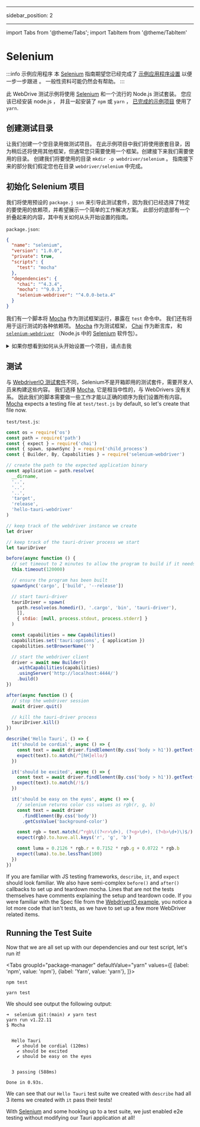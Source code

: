 - - -
sidebar_position: 2
- - -

import Tabs from '@theme/Tabs';
import TabItem from '@theme/TabItem'

# Selenium

:::info 示例应用程序
本 [Selenium][] 指南期望您已经完成了 [示例应用程序设置][] 以便一步一步跟进 。 一般性资料可能仍然会有帮助。
:::

此 WebDrive 测试示例将使用 [Selenium][] 和一个流行的 Node.js 测试套装。 您应该已经安装 node.js ， 并且一起安装了 `npm` 或 `yarn` ， [已完成的示例项目][] 使用了 `yarn`.

## 创建测试目录

让我们创建一个空目录用做测试项目。 在此示例项目中我们将使用嵌套目录，因为稍后还将使用其他框架，但通常您只需要使用一个框架。创建接下来我们需要使用的目录。 创建我们将要使用的目录 `mkdir -p webdriver/selenium` 。 指南接下来的部分我们假定您也在目录 `webdriver/selenium` 中完成。

## 初始化 Selenium 项目

我们将使用预设的 `package.j son` 来引导此测试套件，因为我们已经选择了特定的要使用的依赖项，并希望展示一个简单的工作解决方案。 此部分的底部有一个折叠起来的内容，其中有关如何从头开始设置的指南。

`package.json`:

```json
{
  "name": "selenium",
  "version": "1.0.0",
  "private": true,
  "scripts": {
    "test": "mocha"
  },
  "dependencies": {
    "chai": "^4.3.4",
    "mocha": "^9.0.3",
    "selenium-webdriver": "^4.0.0-beta.4"
  }
}
```

我们有一个脚本将 [Mocha][] 作为测试框架运行，暴露在 `test` 命令中。 我们还有将用于运行测试的各种依赖项。 [Mocha][] 作为测试框架， [Chai][] 作为断言库， 和 [`selenium-webdriver`][] （Node.js 中的 [Selenium][] 软件包）。

<details><summary>如果你想看到如何从头开始设置一个项目，请点击我</summary>

如果你想从头安装依赖关系，只需运行以下命令。

<Tabs groupId="package-manager"
defaultValue="yarn"
values={[
{label: 'npm', value: 'npm'}, {label: 'Yarn', value: 'yarn'},
]}>
<TabItem value="npm">

```shell
npm install mocha chai selenium-webdriver
```

</TabItem>

<TabItem value="yarn">

```shell
yarn add mocha chai selenium-webdriver
```

</TabItem>
</Tabs>

我建议将 `"test": "mocha"` 命令添加到 `package.json` 的 `"scripts"` 中，这样运行 Mocha 只需要执行

<Tabs groupId="package-manager"
defaultValue="yarn"
values={[
{label: 'npm', value: 'npm'}, {label: 'Yarn', value: 'yarn'},
]}>
<TabItem value="npm">

```shell
npm test
```

</TabItem>

<TabItem value="yarn">

```shell
yarn test
```

</TabItem>
</Tabs>

</details>

## 测试

与 [WebdriverIO 测试套件](webdriverio#config)不同，Selenium不是开箱即用的测试套件，需要开发人员来构建这些内容。 我们选择 [Mocha][], 它是相当中性的，与 WebDrivers 没有关系。 因此我们的脚本需要做一些工作才能以正确的顺序为我们设置所有内容。 [Mocha][] expects a testing file at `test/test.js` by default, so let's create that file now.

`test/test.js`:

```js
const os = require('os')
const path = require('path')
const { expect } = require('chai')
const { spawn, spawnSync } = require('child_process')
const { Builder, By, Capabilities } = require('selenium-webdriver')

// create the path to the expected application binary
const application = path.resolve(
  __dirname,
  '..',
  '..',
  '..',
  'target',
  'release',
  'hello-tauri-webdriver'
)

// keep track of the webdriver instance we create
let driver

// keep track of the tauri-driver process we start
let tauriDriver

before(async function () {
  // set timeout to 2 minutes to allow the program to build if it needs to
  this.timeout(120000)

  // ensure the program has been built
  spawnSync('cargo', ['build', '--release'])

  // start tauri-driver
  tauriDriver = spawn(
    path.resolve(os.homedir(), '.cargo', 'bin', 'tauri-driver'),
    [],
    { stdio: [null, process.stdout, process.stderr] }
  )

  const capabilities = new Capabilities()
  capabilities.set('tauri:options', { application })
  capabilities.setBrowserName('')

  // start the webdriver client
  driver = await new Builder()
    .withCapabilities(capabilities)
    .usingServer('http://localhost:4444/')
    .build()
})

after(async function () {
  // stop the webdriver session
  await driver.quit()

  // kill the tauri-driver process
  tauriDriver.kill()
})

describe('Hello Tauri', () => {
  it('should be cordial', async () => {
    const text = await driver.findElement(By.css('body > h1')).getText()
    expect(text).to.match(/^[hH]ello/)
  })

  it('should be excited', async () => {
    const text = await driver.findElement(By.css('body > h1')).getText()
    expect(text).to.match(/!$/)
  })

  it('should be easy on the eyes', async () => {
    // selenium returns color css values as rgb(r, g, b)
    const text = await driver
      .findElement(By.css('body'))
      .getCssValue('background-color')

    const rgb = text.match(/^rgb\((?<r>\d+), (?<g>\d+), (?<b>\d+)\)$/).groups
    expect(rgb).to.have.all.keys('r', 'g', 'b')

    const luma = 0.2126 * rgb.r + 0.7152 * rgb.g + 0.0722 * rgb.b
    expect(luma).to.be.lessThan(100)
  })
})
```

If you are familiar with JS testing frameworks, `describe`, `it`, and `expect` should look familiar. We also have semi-complex `before()` and `after()` callbacks to set up and teardown mocha. Lines that are not the tests themselves have comments explaining the setup and teardown code. If you were familiar with the Spec file from the [WebdriverIO example](webdriverio#spec), you notice a lot more code that isn't tests, as we have to set up a few more WebDriver related items.

## Running the Test Suite

Now that we are all set up with our dependencies and our test script, let's run it!

<Tabs groupId="package-manager"
defaultValue="yarn"
values={[
{label: 'npm', value: 'npm'}, {label: 'Yarn', value: 'yarn'},
]}>
<TabItem value="npm">

```shell
npm test
```

</TabItem>

<TabItem value="yarn">

```shell
yarn test
```

</TabItem>
</Tabs>

We should see output the following output:

```text
➜  selenium git:(main) ✗ yarn test
yarn run v1.22.11
$ Mocha


  Hello Tauri
    ✔ should be cordial (120ms)
    ✔ should be excited
    ✔ should be easy on the eyes


  3 passing (588ms)

Done in 0.93s.
```

We can see that our `Hello Tauri` test suite we created with `describe` had all 3 items we created with `it` pass their tests!

With [Selenium][] and some hooking up to a test suite, we just enabled e2e testing without modifying our Tauri application at all!

[Selenium]: https://selenium.dev/
[已完成的示例项目]: https://github.com/chippers/hello_tauri
[示例应用程序设置]: ./setup.md
[Mocha]: https://mochajs.org/
[Chai]: https://www.chaijs.com/
[`selenium-webdriver`]: https://www.npmjs.com/package/selenium-webdriver
